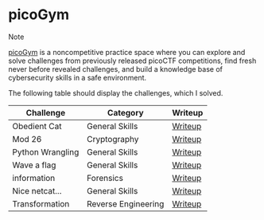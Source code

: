 # picoGym

> [!NOTE]
> [picoGym](https://www.picoctf.org/) is a noncompetitive practice space where you can explore and solve challenges from previously released picoCTF competitions, find fresh never before revealed challenges, and build a knowledge base of cybersecurity skills in a safe environment.
> 
> The following table should display the challenges, which I solved.
> 
> | Challenge | Category | Writeup |
> | --------- | -------- | ------- |
> | Obedient Cat | General Skills | [Writeup](https://github.com/Aryt3/writeups/tree/main/picoGym/obedient_cat) |
> | Mod 26 | Cryptography | [Writeup](https://github.com/Aryt3/writeups/tree/main/picoGym/mod_26) |
> | Python Wrangling | General Skills | [Writeup](https://github.com/Aryt3/writeups/tree/main/picoGym/python_wrangling) |
> | Wave a flag | General Skills | [Writeup](https://github.com/Aryt3/writeups/tree/main/picoGym/wave_a_flag) |
> | information | Forensics | [Writeup](https://github.com/Aryt3/writeups/tree/main/picoGym/information) |
> | Nice netcat... | General Skills | [Writeup](https://github.com/Aryt3/writeups/tree/main/picoGym/nice_netcat) |
> | Transformation | Reverse Engineering | [Writeup](https://github.com/Aryt3/writeups/tree/main/picoGym/transformation) |